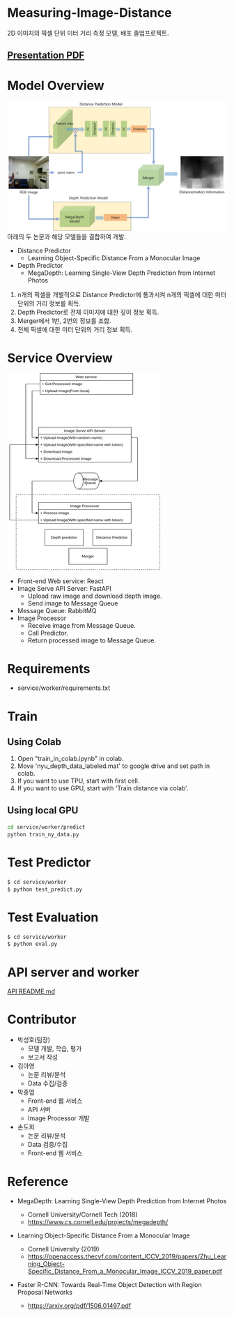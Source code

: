 # Measuring-Image-Distance
2D 이미지의 픽셀 단위 미터 거리 측정 모델, 배포 졸업프로젝트.


## [Presentation PDF](result/Final-Presentation.pdf)
# Model Overview
![](result/Model-Overview.jpg)
아래의 두 논문과 해당 모델들을 결합하여 개발.
- Distance Predictor
  - Learning Object-Specific Distance From a Monocular Image
- Depth Predictor
  - MegaDepth: Learning Single-View Depth Prediction from Internet Photos

1. n개의 픽셀을 개별적으로 Distance Predictor에 통과시켜 n개의 픽셀에 대한 미터 단위의 거리 정보를 획득.
2. Depth Predictor로 전체 이미지에 대한 깊이 정보 획득.
3. Merger에서 1번, 2번의 정보를 조합.
4. 전체 픽셀에 대한 미터 단위의 거리 정보 획득.

# Service Overview
![](result/Model-Service-Overview.png)
- Front-end Web service: React
- Image Serve API Server: FastAPI
  - Upload raw image and download depth image.
  - Send image to Message Queue
- Message Queue: RabbitMQ
- Image Processor
  - Receive image from Message Queue.
  - Call Predictor.
  - Return processed image to Message Queue.
# Requirements
- service/worker/requirements.txt

# Train
## Using Colab
1. Open "train_in_colab.ipynb" in colab.
2. Move 'nyu_depth_data_labeled.mat' to google drive and set path in colab.
3. If you want to use TPU, start with first cell.
4. If you want to use GPU, start with 'Train distance via colab'.

## Using local GPU
```sh
cd service/worker/predict
python train_ny_data.py
```
# Test Predictor
```sh
$ cd service/worker
$ python test_predict.py
```

# Test Evaluation
```sh
$ cd service/worker
$ python eval.py
```


# API server and worker
[API README.md](service/README.md)

# Contributor

- 박성호(팀장)
  - 모델 개발, 학습, 평가
  - 보고서 작성
- 김아영
  - 논문 리뷰/분석
  - Data 수집/검증
- 박종엽
  - Front-end 웹 서비스
  - API 서버
  - Image Processor 개발
- 손도희
  - 논문 리뷰/분석
  - Data 검증/수집
  - Front-end 웹 서비스

# Reference
- MegaDepth: Learning Single-View Depth Prediction from Internet Photos
  - Cornell University/Cornell Tech (2018)
  - https://www.cs.cornell.edu/projects/megadepth/ 

- Learning Object-Specific Distance From a Monocular Image
    - Cornell University (2019)
    - https://openaccess.thecvf.com/content_ICCV_2019/papers/Zhu_Learning_Object-Specific_Distance_From_a_Monocular_Image_ICCV_2019_paper.pdf

- Faster R-CNN: Towards Real-Time Object Detection with Region Proposal Networks
    - https://arxiv.org/pdf/1506.01497.pdf
